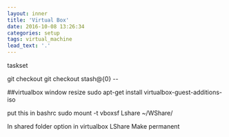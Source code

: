 ```yaml
---
layout: inner
title: 'Virtual Box'
date: 2016-10-08 13:26:34
categories: setup
tags: virtual_machine
lead_text: '.'
---
```


taskset


git checkout <commit> <file>
git checkout stash@{0} -- <filename>

##virtualbox window resize
sudo apt-get install virtualbox-guest-additions-iso

put this in bashrc
sudo mount -t vboxsf Lshare ~/WShare/

In shared folder option in virtualbox
LShare
Make permanent
